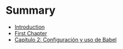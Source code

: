 # Summary

* [Introduction](README.md)
* [First Chapter](chapter1.md)
* [Capítulo 2: Configuración y uso de Babel](chapter2.md)

